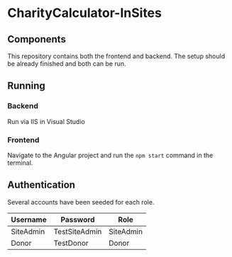 # CharityCalculator-InSites

## Components

This repository contains both the frontend and backend. The setup should be already finished and both can be run.

## Running

### Backend
Run via IIS in Visual Studio

### Frontend
Navigate to the Angular project and run the `npm start` command in the terminal.

## Authentication

Several accounts have been seeded for each role.

| Username           | Password        | Role         |
| ------------------ | --------------- | ------------ |
| SiteAdmin | TestSiteAdmin | SiteAdmin |
| Donor | TestDonor | Donor |
